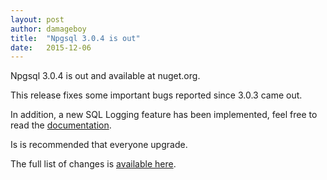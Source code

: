```yaml
---
layout: post
author: damageboy
title:  "Npgsql 3.0.4 is out"
date:   2015-12-06
---
```

Npgsql 3.0.4 is out and available at nuget.org.

This release fixes some important bugs reported since 3.0.3 came out.

In addition, a new SQL Logging feature has been implemented, feel free to read the [documentation](http://www.npgsql.org/doc/logging.html#statement-and-parameter-logging).

Is is recommended that everyone upgrade.

The full list of changes is [available here](https://github.com/npgsql/npgsql/issues?q=milestone%3A3.0.4).

